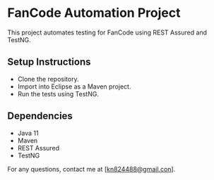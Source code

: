 # FanCode Automation Project

This project automates testing for FanCode using REST Assured and TestNG.

## Setup Instructions

- Clone the repository.
- Import into Eclipse as a Maven project.
- Run the tests using TestNG.

## Dependencies

- Java 11
- Maven
- REST Assured
- TestNG

For any questions, contact me at [kn824488@gmail.con].

